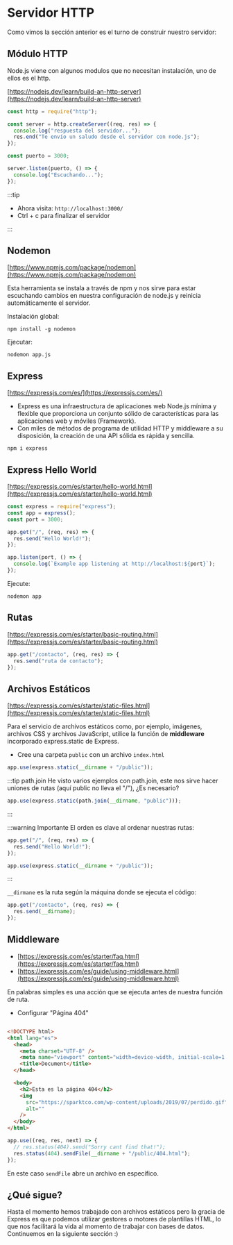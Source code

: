# Servidor HTTP

Como vimos la sección anterior es el turno de construir nuestro servidor:

## Módulo HTTP

Node.js viene con algunos modulos que no necesitan instalación, uno de ellos es el http.

[https://nodejs.dev/learn/build-an-http-server](https://nodejs.dev/learn/build-an-http-server)

```js
const http = require("http");

const server = http.createServer((req, res) => {
  console.log("respuesta del servidor...");
  res.end("Te envío un saludo desde el servidor con node.js");
});

const puerto = 3000;

server.listen(puerto, () => {
  console.log("Escuchando...");
});
```

:::tip

- Ahora visita: `http://localhost:3000/`
- Ctrl + c para finalizar el servidor

:::

## Nodemon

[https://www.npmjs.com/package/nodemon](https://www.npmjs.com/package/nodemon)

Esta herramienta se instala a través de npm y nos sirve para estar escuchando cambios en nuestra configuración de node.js y reinicia automáticamente el servidor.

Instalación global:

```
npm install -g nodemon
```

Ejecutar:

```
nodemon app.js
```

## Express

[https://expressjs.com/es/](https://expressjs.com/es/)

- Express es una infraestructura de aplicaciones web Node.js mínima y flexible que proporciona un conjunto sólido de características para las aplicaciones web y móviles (Framework).
- Con miles de métodos de programa de utilidad HTTP y middleware a su disposición, la creación de una API sólida es rápida y sencilla.

```
npm i express
```

## Express Hello World

[https://expressjs.com/es/starter/hello-world.html](https://expressjs.com/es/starter/hello-world.html)

```js
const express = require("express");
const app = express();
const port = 3000;

app.get("/", (req, res) => {
  res.send("Hello World!");
});

app.listen(port, () => {
  console.log(`Example app listening at http://localhost:${port}`);
});
```

Ejecute:

```
nodemon app
```

## Rutas

[https://expressjs.com/es/starter/basic-routing.html](https://expressjs.com/es/starter/basic-routing.html)

```js
app.get("/contacto", (req, res) => {
  res.send("ruta de contacto");
});
```

## Archivos Estáticos

[https://expressjs.com/es/starter/static-files.html](https://expressjs.com/es/starter/static-files.html)

Para el servicio de archivos estáticos como, por ejemplo, imágenes, archivos CSS y archivos JavaScript, utilice la función de <b>middleware</b> incorporado express.static de Express.

- Cree una carpeta `public` con un archivo `index.html`

```js
app.use(express.static(__dirname + "/public"));
```

:::tip path.join
He visto varios ejemplos con path.join, este nos sirve hacer uniones de rutas (aquí public no lleva el "/"), ¿Es necesario?

```js
app.use(express.static(path.join(__dirname, "public")));
```

:::

:::warning Importante
El orden es clave al ordenar nuestras rutas:

```js
app.get("/", (req, res) => {
  res.send("Hello World!");
});

app.use(express.static(__dirname + "/public"));
```

:::

`__dirmane` es la ruta según la máquina donde se ejecuta el código:

```js
app.get("/contacto", (req, res) => {
  res.send(__dirname);
});
```

## Middleware

- [https://expressjs.com/es/starter/faq.html](https://expressjs.com/es/starter/faq.html)
- [https://expressjs.com/es/guide/using-middleware.html](https://expressjs.com/es/guide/using-middleware.html)

En palabras simples es una acción que se ejecuta antes de nuestra función de ruta.

<!-- :::tip
app.use(): "use" responde a todos los verbos http.
::: -->

- Configurar "Página 404"

<img
      :src="$withBase('/img/404.gif')"
      alt=""
    />

```html
<!DOCTYPE html>
<html lang="es">
  <head>
    <meta charset="UTF-8" />
    <meta name="viewport" content="width=device-width, initial-scale=1.0" />
    <title>Document</title>
  </head>

  <body>
    <h2>Esta es la página 404</h2>
    <img
      src="https://sparktco.com/wp-content/uploads/2019/07/perdido.gif"
      alt=""
    />
  </body>
</html>
```

```js
app.use((req, res, next) => {
  // res.status(404).send("Sorry cant find that!");
  res.status(404).sendFile(__dirname + "/public/404.html");
});
```

En este caso `sendFile` abre un archivo en específico.

## ¿Qué sigue?

Hasta el momento hemos trabajado con archivos estáticos pero la gracia de Express es que podemos utilizar gestores o motores de plantillas HTML, lo que nos facilitará la vida al momento de trabajar con bases de datos. Continuemos en la siguiente sección :)
